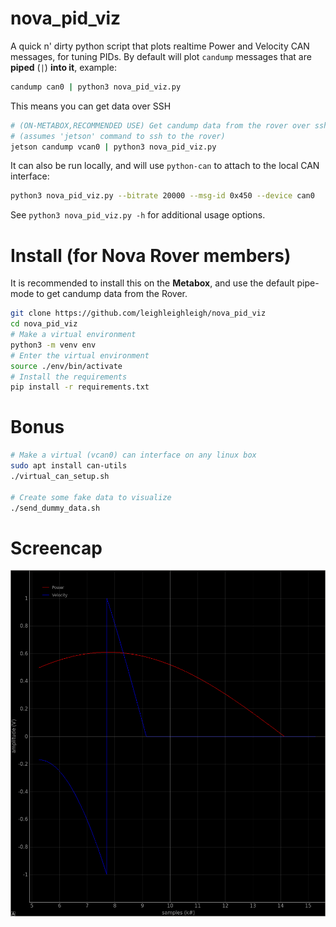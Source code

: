 # nova_pid_viz
A quick n' dirty python script that plots realtime Power and Velocity CAN messages, for tuning PIDs.
By default will plot `candump` messages that are **piped** (`|`) **into it**, example:
```bash
candump can0 | python3 nova_pid_viz.py
```

This means you can get data over SSH
```bash
# (ON-METABOX,RECOMMENDED USE) Get candump data from the rover over ssh, and then visualize it locally
# (assumes 'jetson' command to ssh to the rover)
jetson candump vcan0 | python3 nova_pid_viz.py
```

It can also be run locally, and will use `python-can` to attach to the local CAN interface:
```bash
python3 nova_pid_viz.py --bitrate 20000 --msg-id 0x450 --device can0
```

See `python3 nova_pid_viz.py -h` for additional usage options.

# Install (for Nova Rover members)
It is recommended to install this on the **Metabox**, and use the default pipe-mode to get candump data from the Rover.
```bash
git clone https://github.com/leighleighleigh/nova_pid_viz
cd nova_pid_viz
# Make a virtual environment
python3 -m venv env
# Enter the virtual environment
source ./env/bin/activate
# Install the requirements
pip install -r requirements.txt
```

# Bonus 
```bash
# Make a virtual (vcan0) can interface on any linux box
sudo apt install can-utils
./virtual_can_setup.sh

# Create some fake data to visualize
./send_dummy_data.sh
```

# Screencap
![Example of the window with flat line example data](./media/screencap.png)
